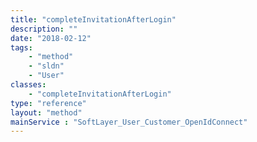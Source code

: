 ```yaml
---
title: "completeInvitationAfterLogin"
description: ""
date: "2018-02-12"
tags:
    - "method"
    - "sldn"
    - "User"
classes:
    - "completeInvitationAfterLogin"
type: "reference"
layout: "method"
mainService : "SoftLayer_User_Customer_OpenIdConnect"
---
```

